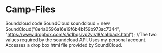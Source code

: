# Camp-Files
Soundcloud code
SoundCloud soundcloud = new SoundCloud("8e4a0596a16e19f6b4b159b973ac7344", "https://www.dropbox.com/s/ic1bqsivp2vis18/callback.html"); //The two values required by the soundcloud API. Uses my personal account. Accesses a drop box html file provided by SoundCloud.
